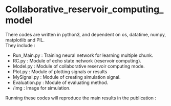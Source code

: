 # Collaborative_reservoir_computing_model  
There codes are written in python3, and dependent on os, datatime, numpy, matplotlib and PIL.  
They include :

- Run_Main.py : Training neural network for learning multiple chunk.
- RC.py : Module of echo state network (reservoir computing).
- Model.py : Module of collaborative reservoir computing mode.
- Plot.py : Module of plotting signals or results
- MySignal.py : Module of creating simulation signal.
- Evaluation.py : Module of evaluating method.
- /img : Image for simulation.

Running these codes will reproduce the main results in the publication :  

